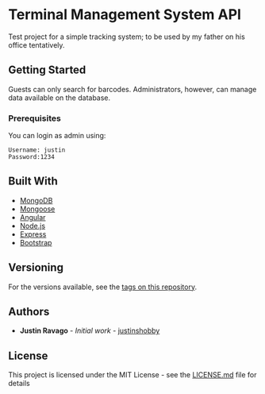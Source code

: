 # Terminal Management System API

Test project for a simple tracking system; to be used by my father on his office tentatively.

## Getting Started

Guests can only search for barcodes. Administrators, however, can manage data available on the database.

### Prerequisites

You can login as admin using:

```
Username: justin
Password:1234

```

## Built With
* [MongoDB](https://docs.mongodb.com/)
* [Mongoose](https://mongoosejs.com/docs/guide.html)
* [Angular](https://angular.io/docs)
* [Node.js](https://nodejs.org/dist/latest-v10.x/docs/api/)
* [Express](https://expressjs.com/en/api.html)
* [Bootstrap](https://getbootstrap.com/docs/4.3/getting-started/introduction/)


## Versioning

For the versions available, see the [tags on this repository](https://github.com/justins-hobby/tms-app/tags). 

## Authors

* **Justin Ravago** - *Initial work* - [justinshobby](https://github.com/justins-hobby)

## License

This project is licensed under the MIT License - see the [LICENSE.md](LICENSE.md) file for details

